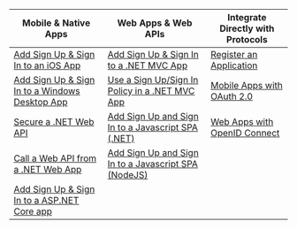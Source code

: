 | Mobile & Native Apps | Web Apps & Web APIs | Integrate Directly with Protocols |
| --- | --- | --- |
| [Add Sign Up & Sign In to an iOS App](../articles/active-directory-b2c/active-directory-b2c-devquickstarts-ios.md) |[Add Sign Up & Sign In to a .NET MVC App](../articles/active-directory-b2c/active-directory-b2c-devquickstarts-web-dotnet.md) |[Register an Application](../articles/active-directory-b2c/active-directory-b2c-app-registration.md) |
| [Add Sign Up & Sign In to a Windows Desktop App](../articles/active-directory-b2c/active-directory-b2c-devquickstarts-native-dotnet.md) |[Use a Sign Up/Sign In Policy in a .NET MVC App](../articles/active-directory-b2c/active-directory-b2c-devquickstarts-web-dotnet-susi.md) |[Mobile Apps with OAuth 2.0](../articles/active-directory-b2c/active-directory-b2c-reference-oauth-code.md) |
| [Secure a .NET Web API](../articles/active-directory-b2c/active-directory-b2c-devquickstarts-api-dotnet.md) | [Add Sign Up and Sign In to a Javascript SPA (.NET)](https://github.com/Azure-Samples/active-directory-b2c-javascript-singlepageapp-dotnet-webapi) | [Web Apps with OpenID Connect](../articles/active-directory-b2c/active-directory-b2c-reference-oidc.md) |
| [Call a Web API from a .NET Web App](../articles/active-directory-b2c/active-directory-b2c-devquickstarts-web-api-dotnet.md) | [Add Sign Up and Sign In to a Javascript SPA (NodeJS)](https://github.com/Azure-Samples/active-directory-b2c-javascript-singlepageapp-nodejs-webapi)| |
| [Add Sign Up & Sign In to a ASP.NET Core app](https://github.com/azure-samples/active-directory-dotnet-webapp-openidconnect-aspnetcore-b2c) | | |

